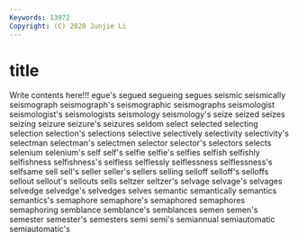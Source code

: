 ```yaml
---
Keywords: 13972
Copyright: (C) 2020 Junjie Li
---
```


# title

Write contents here!!!
egue's 
segued 
segueing 
segues 
seismic
seismically 
seismograph 
seismograph's 
seismographic 
seismographs 
seismologist 
seismologist's 
seismologists 
seismology 
seismology's
seize 
seized 
seizes 
seizing 
seizure 
seizure's 
seizures 
seldom 
select 
selected
selecting 
selection 
selection's 
selections 
selective 
selectively 
selectivity 
selectivity's 
selectman 
selectman's
selectmen 
selector 
selector's 
selectors 
selects 
selenium 
selenium's 
self 
self's 
selfie
selfie's 
selfies 
selfish 
selfishly 
selfishness 
selfishness's 
selfless 
selflessly 
selflessness 
selflessness's
selfsame 
sell 
sell's 
seller 
seller's 
sellers 
selling 
selloff 
selloff's 
selloffs
sellout 
sellout's 
sellouts 
sells 
seltzer 
seltzer's 
selvage 
selvage's 
selvages 
selvedge
selvedge's 
selvedges 
selves 
semantic 
semantically 
semantics 
semantics's 
semaphore 
semaphore's 
semaphored
semaphores 
semaphoring 
semblance 
semblance's 
semblances 
semen 
semen's 
semester 
semester's 
semesters
semi 
semi's 
semiannual 
semiautomatic 
semiautomatic's 
